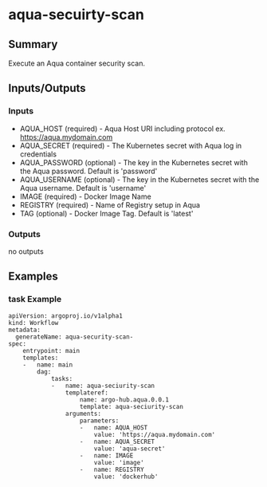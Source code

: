 # aqua-secuirty-scan

## Summary
Execute an Aqua container security scan.

## Inputs/Outputs

### Inputs
* AQUA_HOST (required) - Aqua Host URI including protocol ex. https://aqua.mydomain.com
* AQUA_SECRET (required) - The Kubernetes secret with Aqua log in credentials
* AQUA_PASSWORD (optional) - The key in the Kubernetes secret with the Aqua password. Default is 'password'
* AQUA_USERNAME (optional) - The key in the Kubernetes secret with the Aqua username. Default is 'username'
* IMAGE (required) - Docker Image Name
* REGISTRY (required) - Name of Registry setup in Aqua
* TAG (optional) - Docker Image Tag. Default is 'latest'

### Outputs
no outputs

## Examples

### task Example
```
apiVersion: argoproj.io/v1alpha1
kind: Workflow
metadata:
  generateName: aqua-security-scan-
spec:
    entrypoint: main
    templates:
    -   name: main
        dag:
            tasks:
            -   name: aqua-seciurity-scan
                templateref:
                    name: argo-hub.aqua.0.0.1
                    template: aqua-seciurity-scan
                arguments:
                    parameters:
                    -   name: AQUA_HOST
                        value: 'https://aqua.mydomain.com'
                    -   name: AQUA_SECRET
                        value: 'aqua-secret'
                    -   name: IMAGE
                        value: 'image'
                    -   name: REGISTRY
                        value: 'dockerhub'
```
